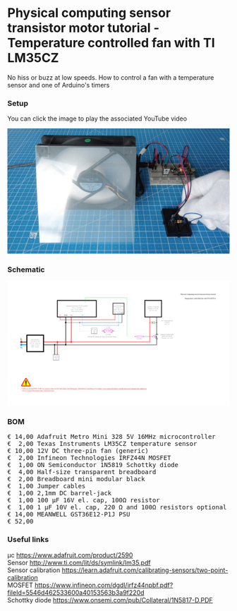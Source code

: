 # Physical computing sensor transistor motor tutorial - Temperature controlled fan with TI LM35CZ

No hiss or buzz at low speeds. How to control a fan with a temperature sensor and one of Arduino's timers

### Setup

You can click the image to play the associated YouTube video

[![Alt text](Assets/11a%20result.jpg)](https://www.youtube.com/watch?v=5suPGERbgvE)

### Schematic

![](Assets/11a%20schematic.png)

### BOM

<pre>
€ 14,00 Adafruit Metro Mini 328 5V 16MHz microcontroller
€  2,00 Texas Instruments LM35CZ temperature sensor
€ 10,00 12V DC three-pin fan (generic)
€  2,00 Infineon Technologies IRFZ44N MOSFET
€  1,00 ON Semiconductor 1N5819 Schottky diode
€  4,00 Half-size transparent breadboard
€  2,00 Breadboard mini modular black
€  1,00 Jumper cables
€  1,00 2,1mm DC barrel-jack
€  1,00 100 µF 16V el. cap, 100Ω resistor
€  1,00 1 µF 10V el. cap, 220 Ω and 100Ω resistors optional
€ 14,00 MEANWELL GST36E12-P1J PSU
€ 52,00
</pre>  

### Useful links  

μc https://www.adafruit.com/product/2590  
Sensor http://www.ti.com/lit/ds/symlink/lm35.pdf  
Sensor calibration https://learn.adafruit.com/calibrating-sensors/two-point-calibration  
MOSFET https://www.infineon.com/dgdl/irfz44npbf.pdf?fileId=5546d462533600a40153563b3a9f220d  
Schottky diode https://www.onsemi.com/pub/Collateral/1N5817-D.PDF  
